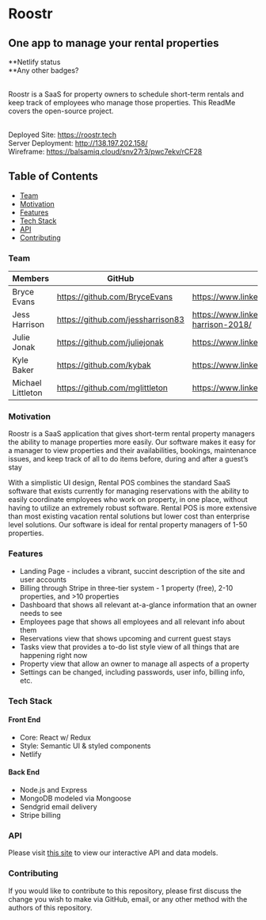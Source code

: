 # Roostr

## One app to manage your rental properties

**Netlify status <br>
**Any other badges? <br> <br>

Roostr is a SaaS for property owners to schedule short-term rentals and keep track of employees who manage those properties. This ReadMe covers the open-source project.<br> <br>

Deployed Site: https://roostr.tech<br>
Server Deployment: http://138.197.202.158/<br>
Wireframe: https://balsamiq.cloud/snv27r3/pwc7ekv/rCF28

## Table of Contents

- [Team](#team)
- [Motivation](#Motivation)
- [Features](#Features)
- [Tech Stack](#tech-stack)
- [API](#API)
- [Contributing](#Contributing)

### Team

| Members           | GitHub                            | LinkedIn                                           |
| ----------------- | --------------------------------- | -------------------------------------------------- |
| Bryce Evans       | https://github.com/BryceEvans     | https://www.linkedin.com/in/bryce-evans/           |
| Jess Harrison     | https://github.com/jessharrison83 | https://www.linkedin.com/in/jessica-harrison-2018/ |
| Julie Jonak       | https://github.com/juliejonak     | https://www.linkedin.com/in/juliejonak/            |
| Kyle Baker        | https://github.com/kybak          | https://www.linkedin.com/in/kylepattonbaker/       |
| Michael Littleton | https://github.com/mglittleton    | https://www.linkedin.com/in/michaelglittleton/     |

### Motivation

Roostr is a SaaS application that gives short-term rental property managers the ability to manage properties more easily. Our software makes it easy for a manager to view properties and their availabilities, bookings, maintenance issues, and keep track of all to do items before, during and after a guest’s stay

With a simplistic UI design, Rental POS combines the standard SaaS software that exists currently for managing reservations with the ability to easily coordinate employees who work on property, in one place, without having to utilize an extremely robust software. Rental POS is more extensive than most existing vacation rental solutions but lower cost than enterprise level solutions. Our software is ideal for rental property managers of 1-50 properties.

### Features

- Landing Page - includes a vibrant, succint description of the site and user accounts
- Billing through Stripe in three-tier system - 1 property (free), 2-10 properties, and >10 properties
- Dashboard that shows all relevant at-a-glance information that an owner needs to see
- Employees page that shows all employees and all relevant info about them
- Reservations view that shows upcoming and current guest stays
- Tasks view that provides a to-do list style view of all things that are happening right now
- Property view that allow an owner to manage all aspects of a property
- Settings can be changed, including passwords, user info, billing info, etc.

### Tech Stack

#### Front End

- Core: React w/ Redux
- Style: Semantic UI & styled components
- Netlify

#### Back End

- Node.js and Express
- MongoDB modeled via Mongoose
- Sendgrid email delivery
- Stripe billing

### API

Please visit [this site](https://app.swaggerhub.com/apis-docs/Roostr/roostr-rentals/1.0.0) to view our interactive API and data models.

### Contributing

If you would like to contribute to this repository, please first discuss the change you wish to make via GitHub, email, or any other method with the authors of this repository.
